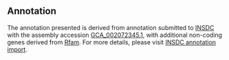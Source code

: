 

Annotation
----------

The annotation presented is derived from annotation submitted to
[INSDC](http://www.insdc.org) with the assembly accession
[GCA\_002072345.1](http://www.ebi.ac.uk/ena/data/view/GCA_002072345.1),
with additional non-coding genes derived from
[Rfam](http://rfam.xfam.org/). For more details, please visit [INSDC
annotation
import](http://ensemblgenomes.org/info/data/insdc_annotation).
